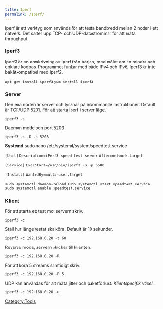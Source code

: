 ```yaml
---
title: Iperf
permalink: /Iperf/
---
```


Iperf är ett verktyg som används för att testa bandbredd mellan 2 noder
i ett nätverk. Det sätter upp TCP- och UDP-dataströmmar för att mäta
throughput.

### Iperf3

Iperf3 är en omskrivning av Iperf från början, med målet om en mindre
och enklare kodbas. Programmet funkar med både IPv4 och IPv6. Iperf3 är
inte bakåtkompatibel med Iperf2.

`apt-get install iperf3`
`yum install iperf3`

### Server

Den ena noden är server och lyssnar på inkommande instruktioner. Default
är TCP/UDP 5201. För att starta iperf i server läge.

`iperf3 -s`

Daemon mode och port 5203

`iperf3 -s -D -p 5203`

**Systemd**
sudo nano /etc/systemd/system/speedtest.service

`[Unit]`
`Description=iPerf3 speed test server`
`After=network.target`

`[Service]`
`ExecStart=/usr/bin/iperf3 -s -p 5500`

`[Install]`
`WantedBy=multi-user.target`

`sudo systemctl daemon-reload`
`sudo systemctl start speedtest.service`
`sudo systemctl enable speedtest.service`

### Klient

För att starta ett test mot servern skriv.

`iperf3 -c `<ip till server>

Ställ hur länge testat ska köra. Default är 10 sekunder.

`iperf3 -c 192.168.0.20 -t 60`

Reverse mode, servern skickar till klienten.

`iperf3 -c 192.168.0.20 -R`

För att köra 5 streams samtidigt skriv.

`iperf3 -c 192.168.0.20 -P 5`

UDP kan användas för att mäta jitter och paketförlust. *Klientspecifik
växel.*

`iperf3 -c 192.168.0.20 -u`

[Category:Tools](/Category:Tools "wikilink")